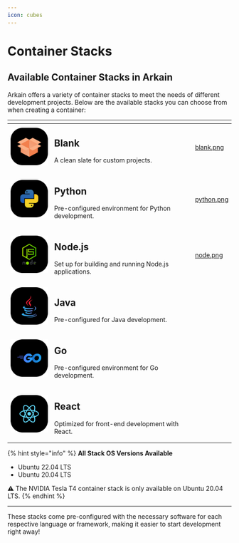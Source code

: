 ```yaml
---
icon: cubes
---
```


# Container Stacks

## **Available Container Stacks in Arkain**

Arkain offers a variety of container stacks to meet the needs of different development projects. Below are the available stacks you can choose from when creating a container:

<table data-card-size="large" data-view="cards"><thead><tr><th></th><th></th><th data-hidden></th><th data-hidden data-type="files"></th></tr></thead><tbody><tr><td><img src="../../../.gitbook/assets/Stack-5 (1).png" alt="">  </td><td><h2>Blank</h2><p>A clean slate for custom projects.</p></td><td></td><td><a href="../../../.gitbook/assets/blank.png">blank.png</a></td></tr><tr><td>  <img src="../../../.gitbook/assets/Stack.png" alt=""></td><td><h2>Python</h2><p>Pre-configured environment for Python development.</p></td><td></td><td><a href="../../../.gitbook/assets/python.png">python.png</a></td></tr><tr><td>  <img src="../../../.gitbook/assets/Stack-1.png" alt=""></td><td><h2>Node.js</h2><p>Set up for building and running Node.js applications.</p></td><td></td><td><a href="../../../.gitbook/assets/node.png">node.png</a></td></tr><tr><td>  <img src="../../../.gitbook/assets/Stack-2.png" alt=""></td><td><h2>Java</h2><p>Pre-configured for Java development.</p></td><td></td><td></td></tr><tr><td> <img src="../../../.gitbook/assets/Stack-3.png" alt=""></td><td><h2>Go</h2><p>Pre-configured environment for Go development.</p></td><td></td><td></td></tr><tr><td> <img src="../../../.gitbook/assets/Stack-4.png" alt=""></td><td><h2>React</h2><p>Optimized for front-end development with React.</p></td><td></td><td></td></tr></tbody></table>

{% hint style="info" %}
**All Stack OS Versions Available**

* Ubuntu 22.04 LTS
* Ubuntu 20.04 LTS

:warning: The NVIDIA Tesla T4 container stack is only available on Ubuntu 20.04 LTS.
{% endhint %}

***

These stacks come pre-configured with the necessary software for each respective language or framework, making it easier to start development right away!

